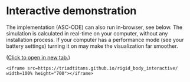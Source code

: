 # Interactive demonstration

The implementation (ASC-ODE) can also run in-browser, see below.
The simulation is calculated in real-time on your computer, without any installation process.
If your computer has a performance mode (see your battery settings) turning it on may make the visualization far smoother.

(<a href="https://triadtitans.github.io/rigid_body_interactive/" target="_blank">Click to open in new tab.</a>)

```{div} full-width
<iframe src=https://triadtitans.github.io/rigid_body_interactive/ width=100% height="700"></iframe>
```
